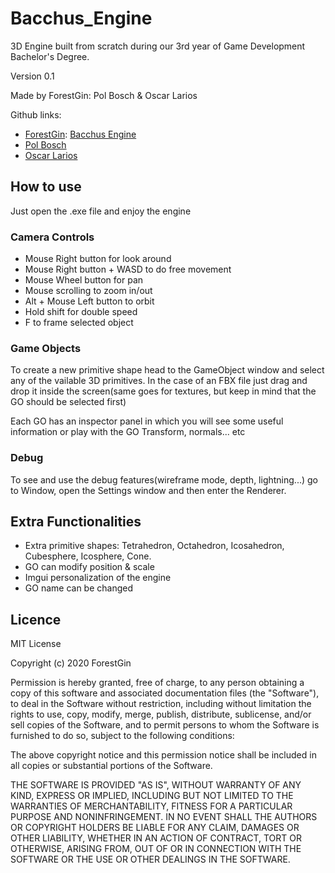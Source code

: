 # Bacchus_Engine
3D Engine built from scratch during our 3rd year of Game Development Bachelor's Degree.

Version 0.1

Made by ForestGin: Pol Bosch & Oscar Larios

Github links:

* [ForestGin](https://github.com/ForestGin): [Bacchus Engine](https://github.com/ForestGin/Bacchus_Engine)
* [Pol Bosch](https://github.com/Xulu-u)
* [Oscar Larios](https://github.com/Megaoski)

## How to use

Just open the .exe file and enjoy the engine

### Camera Controls

* Mouse Right button for look around
* Mouse Right button + WASD to do free movement
* Mouse Wheel button for pan
* Mouse scrolling to zoom in/out
* Alt + Mouse Left button to orbit
* Hold shift for double speed
* F to frame selected object

### Game Objects

To create a new primitive shape head to the GameObject window and select any of the vailable 3D primitives. In the case of an FBX file just drag and drop it inside the screen(same goes for textures, but keep in mind that the GO should be selected first)

Each GO has an inspector panel in which you will see some useful information or play with the GO Transform, normals... etc

### Debug

To see and use the debug features(wireframe mode, depth, lightning...) go to Window, open the Settings window and then enter the Renderer. 

## Extra Functionalities

* Extra primitive shapes: Tetrahedron, Octahedron, Icosahedron, Cubesphere, Icosphere, Cone.
* GO can modify position & scale
* Imgui personalization of the engine
* GO name can be changed

## Licence
MIT License

Copyright (c) 2020 ForestGin

Permission is hereby granted, free of charge, to any person obtaining a copy
of this software and associated documentation files (the "Software"), to deal
in the Software without restriction, including without limitation the rights
to use, copy, modify, merge, publish, distribute, sublicense, and/or sell
copies of the Software, and to permit persons to whom the Software is
furnished to do so, subject to the following conditions:

The above copyright notice and this permission notice shall be included in all
copies or substantial portions of the Software.

THE SOFTWARE IS PROVIDED "AS IS", WITHOUT WARRANTY OF ANY KIND, EXPRESS OR
IMPLIED, INCLUDING BUT NOT LIMITED TO THE WARRANTIES OF MERCHANTABILITY,
FITNESS FOR A PARTICULAR PURPOSE AND NONINFRINGEMENT. IN NO EVENT SHALL THE
AUTHORS OR COPYRIGHT HOLDERS BE LIABLE FOR ANY CLAIM, DAMAGES OR OTHER
LIABILITY, WHETHER IN AN ACTION OF CONTRACT, TORT OR OTHERWISE, ARISING FROM,
OUT OF OR IN CONNECTION WITH THE SOFTWARE OR THE USE OR OTHER DEALINGS IN THE
SOFTWARE.
